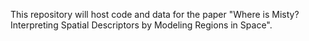 This repository will host code and data for the paper "Where is Misty? Interpreting Spatial Descriptors by Modeling Regions in Space".
